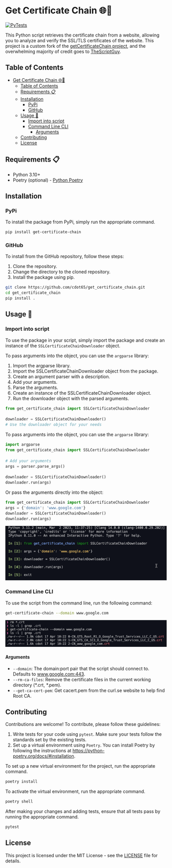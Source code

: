 # Get Certificate Chain 🌐🔐

[![PyTests](https://github.com/cdot65/get_certificate_chain/actions/workflows/tests.yml/badge.svg)](https://github.com/cdot65/get_certificate_chain/actions/workflows/tests.yml)

This Python script retrieves the certificate chain from a website, allowing you to analyze and verify the SSL/TLS certificates of the website. This project is a custom fork of the [getCertificateChain project](https://github.com/TheScriptGuy/getCertificateChain), and the overwhelming majority of credit goes to [TheScriptGuy](https://github.com/TheScriptGuy).

## Table of Contents

- [Get Certificate Chain 🌐🔐](#get-certificate-chain-)
  - [Table of Contents](#table-of-contents)
  - [Requirements 📋](#requirements-)
  - [Installation](#installation)
    - [PyPi](#pypi)
    - [GitHub](#github)
  - [Usage 🚀](#usage-)
    - [Import into script](#import-into-script)
    - [Command Line CLI](#command-line-cli)
      - [Arguments](#arguments)
  - [Contributing](#contributing)
  - [License](#license)

## Requirements 📋

- Python 3.10+
- Poetry (optional) - [Python Poetry](https://python-poetry.org/docs/)

## Installation

### PyPi

To install the package from PyPi, simply run the appropriate command.

```bash
pip install get-certificate-chain
```

### GitHub

To install from the GitHub repository, follow these steps:

1. Clone the repository.
2. Change the directory to the cloned repository.
3. Install the package using pip.

```bash
git clone https://github.com/cdot65/get_certificate_chain.git
cd get_certificate_chain
pip install .
```

## Usage 🚀

### Import into script

To use the package in your script, simply import the package and create an instance of the `SSLCertificateChainDownloader` object.

To pass arguments into the object, you can use the `argparse` library:

1. Import the argparse library.
2. Import the SSLCertificateChainDownloader object from the package.
3. Create an argument parser with a description.
4. Add your arguments.
5. Parse the arguments.
6. Create an instance of the SSLCertificateChainDownloader object.
7. Run the downloader object with the parsed arguments.

```python
from get_certificate_chain import SSLCertificateChainDownloader

downloader = SSLCertificateChainDownloader()
# Use the downloader object for your needs
```

To pass arguments into the object, you can use the `argparse` library:

```python
import argparse
from get_certificate_chain import SSLCertificateChainDownloader

# Add your arguments
args = parser.parse_args()

downloader = SSLCertificateChainDownloader()
downloader.run(args)
```

Or pass the arguments directly into the object:

```python
from get_certificate_chain import SSLCertificateChainDownloader
args = {'domain': 'www.google.com'}
downloader = SSLCertificateChainDownloader()
downloader.run(args)
```

![import](images/import.png)

### Command Line CLI

To use the script from the command line, run the following command:

```bash
get-certificate-chain --domain www.google.com
```

![cli](images/cli.png)

#### Arguments

- `--domain`: The domain:port pair that the script should connect to. Defaults to www.google.com:443.
- `--rm-ca-files`: Remove the certificate files in the current working directory (*.crt, *.pem).
- `--get-ca-cert-pem`: Get cacert.pem from the curl.se website to help find Root CA.

## Contributing

Contributions are welcome! To contribute, please follow these guidelines:

1. Write tests for your code using `pytest`. Make sure your tests follow the standards set by the existing tests.
2. Set up a virtual environment using `Poetry`. You can install Poetry by following the instructions at https://python-poetry.org/docs/#installation.

To set up a new virtual environment for the project, run the appropriate command.

```bash
poetry install
```

To activate the virtual environment, run the appropriate command.

```bash
poetry shell
```

After making your changes and adding tests, ensure that all tests pass by running the appropriate command.

```bash
pytest
```

## License

This project is licensed under the MIT License - see the [LICENSE](LICENSE) file for details.

